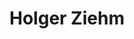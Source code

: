 ---
title: Holger Ziehm
organization: ESRI/ VOST THW
country: Germany
talk: "Digital Volunteers in Disaster Management"
---